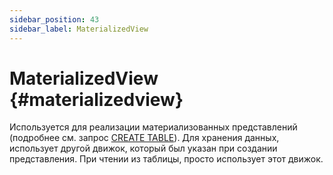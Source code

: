 ```yaml
---
sidebar_position: 43
sidebar_label: MaterializedView
---
```


# MaterializedView {#materializedview}

Используется для реализации материализованных представлений (подробнее см. запрос [CREATE TABLE](../../../sql-reference/statements/create/table.md#create-table-query)). Для хранения данных, использует другой движок, который был указан при создании представления. При чтении из таблицы, просто использует этот движок.


